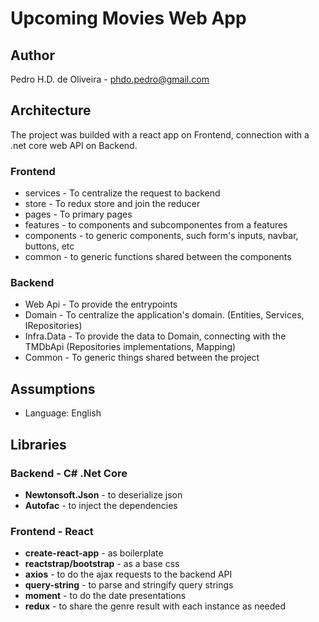 # Upcoming Movies Web App
## Author
Pedro H.D. de Oliveira - phdo.pedro@gmail.com

## Architecture
The project was builded with a react app on Frontend, connection with a .net core web API on Backend.

### Frontend 
- services - To centralize the request to backend
- store - To redux store and join the reducer
- pages - To primary pages
- features - to components and subcomponentes from a features
- components - to generic components, such form's inputs, navbar, buttons, etc
- common - to generic functions shared between the components

### Backend
- Web Api - To provide the entrypoints
- Domain - To centralize the application's domain. (Entities, Services, IRepositories)
- Infra.Data - To provide the data to Domain, connecting with the TMDbApi (Repositories implementations, Mapping)
- Common - To generic things shared between the project

## Assumptions
* Language: English

## Libraries
### Backend - C# .Net Core
* **Newtonsoft.Json** - to deserialize json
* **Autofac** - to inject the dependencies

### Frontend - React
* **create-react-app** - as boilerplate
* **reactstrap/bootstrap** - as a base css
* **axios** - to do the ajax requests to the backend API
* **query-string** - to parse and stringify query strings
* **moment** - to do the date presentations
* **redux** - to share the genre result with each instance as needed
